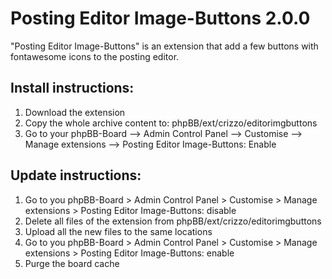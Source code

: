 Posting Editor Image-Buttons 2.0.0
==============
"Posting Editor Image-Buttons" is an extension that add a few buttons with fontawesome icons to the posting editor.

## Install instructions:
1. Download the extension
2. Copy the whole archive content to: phpBB/ext/crizzo/editorimgbuttons
3. Go to your phpBB-Board --> Admin Control Panel --> Customise --> Manage extensions --> Posting Editor Image-Buttons: Enable

## Update instructions:
1. Go to you phpBB-Board > Admin Control Panel > Customise > Manage extensions > Posting Editor Image-Buttons: disable
2. Delete all files of the extension from phpBB/ext/crizzo/editorimgbuttons
3. Upload all the new files to the same locations
4. Go to you phpBB-Board > Admin Control Panel > Customise > Manage extensions > Posting Editor Image-Buttons: enable
5. Purge the board cache
